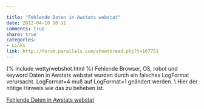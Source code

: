 ```yaml
---

title: "Fehlende Daten in Awstats webstat"
date: 2012-04-10 10:11
comments: true
share: true
categories: 
- Links
link: http://forum.parallels.com/showthread.php?t=107751
---
```

{% include wetty/webshot.html %} Fehlende Browser, OS, robot und keyword Daten in Awstats webstat wurden durch ein falsches LogFormat verursacht. LogFormat=4 muß auf LogFormat=1 geändert werden. \\ Hier der nötige Hinweis wie das zu beheben ist.

[Fehlende Daten in Awstats webstat](http://forum.parallels.com/showthread.php?t=107751)
